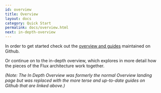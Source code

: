 ```yaml
---
id: overview
title: Overview
layout: docs
category: Quick Start
permalink: docs/overview.html
next: in-depth-overview
---
```


In order to get started check out the [overview and guides](https://github.com/facebook/flux/tree/master/examples) maintained on Github.

Or continue on to the in-depth overview, which explores in more detail how the pieces of the Flux architecture work together.

_(Note: The In Depth Overview was formerly the normal Overview landing page but was replaced with the more terse and up-to-date guides on Github that are linked above.)_
